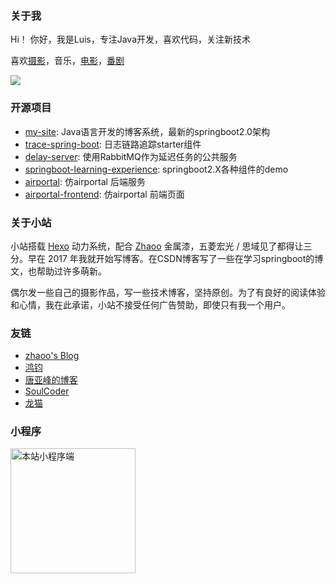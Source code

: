 

### 关于我

Hi！ 你好，我是Luis，专注Java开发，喜欢代码，关注新技术

喜欢[摄影](https://photo.winterchen.com/)，音乐，[电影](https://blog.winterchen.com/cinemas/)，[番剧](https://blog.winterchen.com/bangumis/)

<a href="https://github.com/WinterChenS"><img src="https://github-readme-stats.vercel.app/api?username=WinterChenS&show_icons=true"></a>     


### 开源项目


* [my-site](https://github.com/WinterChenS/my-site): Java语言开发的博客系统，最新的springboot2.0架构
* [trace-spring-boot](https://github.com/WinterChenS/trace-spring-boot): 日志链路追踪starter组件
* [delay-server](https://github.com/WinterChenS/delay-server): 使用RabbitMQ作为延迟任务的公共服务
* [springboot-learning-experience](https://github.com/WinterChenS/springboot-learning-experience): springboot2.X各种组件的demo
* [airportal](https://github.com/WinterChenS/airportal): 仿airportal 后端服务
* [airportal-frontend](https://github.com/WinterChenS/airportal-frontend): 仿airportal 前端页面



### 关于小站

小站搭载 [Hexo](https://hexo.io/) 动力系统，配合 [Zhaoo](https://github.com/izhaoo/hexo-theme-zhaoo) 金属漆，五菱宏光 / 思域见了都得让三分。早在 2017 年我就开始写博客。在CSDN博客写了一些在学习springboot的博文，也帮助过许多萌新。

偶尔发一些自己的摄影作品，写一些技术博客，坚持原创。为了有良好的阅读体验和心情，我在此承诺，小站不接受任何广告赞助，即使只有我一个用户。



### 友链

* [zhaoo's Blog](https://www.izhaoo.com/)
* [鸿钧](https://bhongjun.com)
* [唐亚峰的博客](http://blog.battcn.com/)
* [SoulCoder](http://www.soulcoder.tech/)
* [龙猫](https://codesensi.cn/)


### 小程序
<img src="https://cdn.jsdelivr.net/gh/WinterChenS/imgrpo/blog/20210802133917.jpeg" width="200" height="200" alt="本站小程序端">

